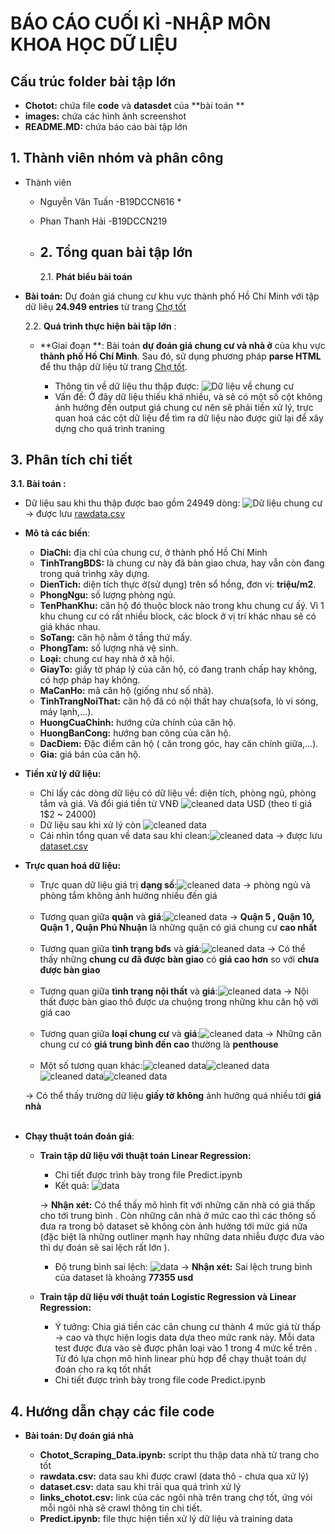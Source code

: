 <h1>BÁO CÁO CUỐI KÌ -NHẬP MÔN KHOA HỌC DỮ LIỆU</h1>
<h2>Cấu trúc folder bài tập lớn</h2>

- **Chotot:** chứa file **code** và **datasdet** của **bài toán **
- **images:** chứa các hình ảnh screenshot
- **README.MD:** chứa báo cáo bài tập lớn
<h2>1. Thành viên nhóm và phân công</h2>

* Thành viên

  - Nguyễn Văn Tuấn -B19DCCN616 \*
  - Phan Thanh Hải -B19DCCN219
  - <h2>2. Tổng quan bài tập lớn</h2>

    2.1. **Phát biểu bài toán**

- **Bài toán:** Dự đoán giá chung cư khu vực thành phố Hồ Chí Minh với tập dữ liêụ **24.949 entries** từ trang [Chợ tốt](https://nha.chotot.com/)

  2.2. **Quá trình thực hiện bài tập lớn** :

  - **Giai đoạn **: Bài toán **dự đoán giá chung cư và nhà ở** của khu vực **thành phố Hồ Chí Minh**. Sau đó, sử dụng phương pháp **parse HTML** để thu thập dữ liệu từ trang [Chợ tốt](https://nha.chotot.com/).

    - Thông tin về dữ liệu thu thập được: ![Dữ liệu về chung cư](./images/chotot_data1.png)<br>
    - Vấn đề: Ở đây dữ liệu thiếu khá nhiều, và sẽ có một số cột không ảnh hưởng đến output giá chung cư nên sẽ phải tiền xử lý, trực quan hoá các cột dữ liệu để tìm ra dữ liệu nào được giữ lại để xây dựng cho quá trình traning

<h2>3. Phân tích chi tiết</h2>

**3.1. Bài toán :**

- Dữ liệu sau khi thu thập được bao gồm 24949 dòng: ![Dữ liệu chung cư](./images/chotot_data2.png) &#8594; được lưu [rawdata.csv](./data/chotot/rawdata.csv)

- **Mô tả các biến**:
  - **DiaChi:** địa chỉ của chung cư, ở thành phố Hồ Chí Minh
  - **TinhTrangBDS:** là chung cư này đã bàn giao chưa, hay vẫn còn đang trong quá trìnhg xây dựng.
  - **DienTich:** diện tích thực ở(sử dụng) trên sổ hồng, đơn vị: **triệu/m2**.
  - **PhongNgu:** số lượng phòng ngủ.
  - **TenPhanKhu:** căn hộ đó thuộc block nào trong khu chung cư ấý. Vì 1 khu chung cư có rất nhiều block, các block ở vị trí khác nhau sẽ có giá khác nhau.
  - **SoTang:** căn hộ nằm ở tầng thứ mấy.
  - **PhongTam:** số lượng nhà vệ sinh.
  - **Loại:** chung cư hay nhà ở xã hội.
  - **GiayTo:** giấy tờ pháp lý của căn hộ, có đang tranh chấp hay không, có hợp pháp hay không.
  - **MaCanHo:** mã căn hộ (giống như số nhà).
  - **TinhTrangNoiThat:** căn hộ đã có nội thất hay chưa(sofa, lò vi sóng, máy lạnh,...).
  - **HuongCuaChinh:** hướng cửa chính của căn hộ.
  - **HuongBanCong:** hướng ban công của căn hộ.
  - **DacDiem:** Đặc điểm căn hộ ( căn trong góc, hay căn chính giữa,...).
  - **Gia:** giá bán của căn hộ.
    <br>
- **Tiền xử lý dữ liệu:**
  - Chỉ lấy các dòng dữ liệu có dữ liệu về: diện tích, phòng ngủ, phòng tắm và giá. Và đổi giá tiền từ VNĐ ![cleaned data](./images/chotot_data3.png) USD (theo tỉ giá 1$2 ~ 24000)
  - Dữ liệu sau khi xử lý còn ![cleaned data](./images/chotot_data3.png)
  - Cái nhìn tổng quan về data sau khi clean:![cleaned data](./images/chotot_data4.png)
    &#8594; được lưu [dataset.csv](./data/chotot/dataset.csv)
    <br>
- **Trực quan hoá dữ liệu:**<br>

  - Trực quan dữ liệu giá trị **dạng số**:![cleaned data](./images/chotot_data5.png)
    &#8594; phòng ngủ và phòng tắm không ảnh hưởng nhiều đến giá<br><br>
  - Tương quan giữa **quận** và **giá**:![cleaned data](./images/chotot_data6.png)
    &#8594; **Quận 5 , Quận 10, Quận 1 , Quận Phú Nhuận** là những quận có giá chung cư **cao nhất**<br><br>
  - Tương quan giữa **tình trạng bđs** và **giá**:![cleaned data](./images/chotot_data7.png)
    &#8594; Có thể thấy những **chung cư đã được bàn giao** có **giá cao hơn** so với **chưa được bàn giao**<br><br>
  - Tương quan giữa **tình trạng nội thất** và **giá**:![cleaned data](./images/chotot_data12.png)
    &#8594; Nội thất được bàn giao thô được ưa chuộng trong những khu căn hộ với giá cao<br><br>
  - Tương quan giữa **loại chung cư** và **giá**:![cleaned data](./images/chotot_data13.png)
    &#8594; Những căn chung cư có **giá trung bình đến cao** thường là **penthouse**<br><br>
  - Một số tương quan khác:![cleaned data](./images/chotot_data8.png)![cleaned data](./images/chotot_data9.png)![cleaned data](./images/chotot_data10.png)![cleaned data](./images/chotot_data11.png)

  &#8594; Có thể thấy trường dữ liệu **giấy tờ** **không** ảnh hưởng quá nhiều tới **giá nhà**<br><br>

- **Chạy thuật toán đoán giá**:

  - **Train tập dữ liệu với thuật toán Linear Regression:**

    - Chi tiết được trình bày trong file Predict.ipynb
    - Kết quả: ![data](./images/rating_data4.png)

    &#8594; **Nhận xét:** Có thể thấy mô hình fit với những căn nhà có giá thấp cho tới trung bình . Còn những căn nhà ở mức cao thì các thông số đưa ra trong bộ dataset sẽ không còn ảnh hưởng tới mức giá nữa (đặc biệt là những outliner mạnh hay những data nhiễu được đưa vào thì dự đoán sẽ sai lệch rất lớn ).

    - Độ trung bình sai lệch: ![data](./images/rating_data5.png)
      &#8594; **Nhận xét:** Sai lệch trung bình của dataset là khoảng **77355 usd**

  - **Train tập dữ liệu với thuật toán Logistic Regression và Linear Regression:**
    - Ý tưởng: Chia giá tiền các căn chung cư thành 4 mức giá từ thấp -> cao và thực hiện logis data dựa theo mức rank này. Mỗi data test được đưa vào sẽ được phân loại vào 1 trong 4 mức kể trên . Từ đó lựa chọn mô hình linear phù hợp để chạy thuật toán dự đoán cho ra kq tốt nhất
    - Chi tiết được trình bày trong file code Predict.ipynb

<h2>4. Hướng dẫn chạy các file code</h2>

- **Bài toán: Dự đoán giá nhà**

  - **Chotot_Scraping_Data.ipynb:** script thu thập data nhà từ trang cho tốt
  - **rawdata.csv:** data sau khi được crawl (data thô - chưa qua xử lý)
  - **dataset.csv:** data sau khi trải qua quá trình xử lý
  - **links_chotot.csv:** link của các ngôi nhà trên trang chợ tốt, ứng vói mỗi ngôi nhà sẽ crawl thông tin chi tiết.
  - **Predict.ipynb:** file thực hiện tiền xử lý dữ liệu và training data<br><br>
